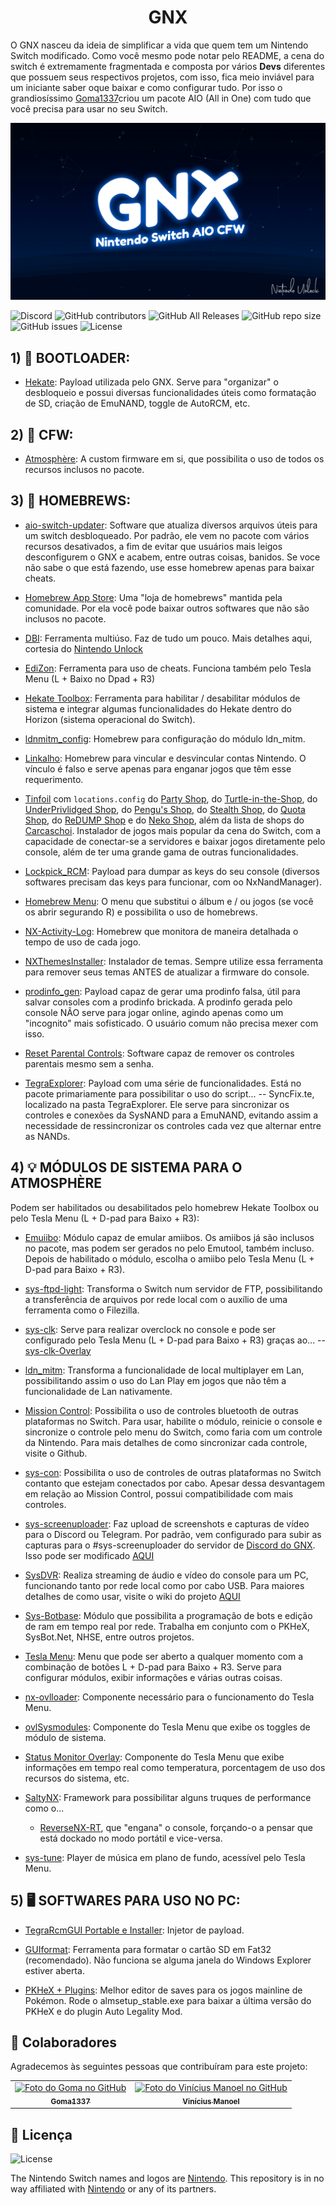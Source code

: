 <h1 align="center">GNX</h1>

O GNX nasceu da ideia de simplificar a vida que quem tem um Nintendo Switch modificado. Como você mesmo pode notar pelo README, a cena do switch é extremamente fragmentada e composta por vários __Devs__ diferentes que possuem seus respectivos projetos, com isso, fica meio inviável para um iniciante saber oque baixar e como configurar tudo. Por isso o grandiosíssimo [Goma1337](https://github.com/Goma1337)criou um pacote AIO (All in One) com tudo que você precisa para usar no seu Switch.

<div align="center">
<img src="./Images/background.png" alight-itens="center">
</div>

![Discord](https://img.shields.io/discord/570641761937129484?color=5662f6&label=GNX%20Server&logo=DISCORD&logoColor=5662f6&style=plastic)
![GitHub contributors](https://img.shields.io/github/contributors/vncsmnl/GNX)
![GitHub All Releases](https://img.shields.io/github/downloads/vncsmnl/GNX/total)
![GitHub repo size](https://img.shields.io/github/repo-size/vncsmnl/GNX)
![GitHub issues](https://img.shields.io/github/issues/vncsmnl/GNX)
![License](https://img.shields.io/badge/License-GPLv3-blue.svg)

## 1) **🚦 BOOTLOADER:**

- [Hekate](https://github.com/CTCaer/hekate/releases): Payload utilizada pelo GNX. Serve para "organizar" o desbloqueio e possui diversas funcionalidades úteis como formatação de SD, criação de EmuNAND, toggle de AutoRCM, etc.

## 2) **🌌 CFW:**

- [Atmosphère](https://github.com/Atmosphere-NX/Atmosphere/releases): A custom firmware em si, que possibilita o uso de todos os recursos inclusos no pacote.

## 3) **🧩 HOMEBREWS:**

- [aio-switch-updater](https://github.com/HamletDuFromage/aio-switch-updater/releases): Software que atualiza diversos arquivos úteis para um switch desbloqueado. Por padrão, ele vem no pacote com vários recursos desativados, a fim de evitar que usuários mais leigos desconfigurem o GNX e acabem, entre outras coisas, banidos. Se voce não sabe o que está fazendo, use esse homebrew apenas para baixar cheats.

- [Homebrew App Store](https://www.switchbru.com/appstore/): Uma "loja de homebrews" mantida pela comunidade. Por ela você pode baixar outros softwares que não são inclusos no pacote.

- [DBI](https://github.com/rashevskyv/dbi/blob/main/README_ENG.md): Ferramenta multiúso. Faz de tudo um pouco. Mais detalhes aqui, cortesia do [Nintendo Unlock](https://www.youtube.com/watch?v=vH6kzvpZUJ4)

- [EdiZon](https://github.com/WerWolv/EdiZon/releases): Ferramenta para uso de cheats. Funciona também pelo Tesla Menu (L + Baixo no Dpad + R3)

- [Hekate Toolbox](https://github.com/WerWolv/Hekate-Toolbox/releases): Ferramenta para habilitar / desabilitar módulos de sistema e integrar algumas funcionalidades do Hekate dentro do Horizon (sistema operacional do Switch).

- [ldnmitm_config](https://github.com/spacemeowx2/ldn_mitm/releases): Homebrew para configuração do módulo ldn_mitm.

- [Linkalho](https://github.com/rdmrocha/linkalho): Homebrew para vincular e desvincular contas Nintendo. O vínculo é falso e serve apenas para enganar jogos que têm esse requerimento.

- [Tinfoil](https://tinfoil.io/Download#download) com `locations.config` do [Party Shop](https://partyshop.xyz), do [Turtle-in-the-Shop](http://titz.cf/), do [UnderPrivlidged Shop](http://rebrand.ly/UPStash), do [Pengu's Shop](http://pengu.us/), do [Stealth Shop](http://stealthshop.cf), do [Quota Shop](http://quotanx.in), do [ReDUMP Shop](https://redump.cf/) e do [Neko Shop](https://nekoshop.cf/), além da lista de shops do [Carcaschoi](https://github.com/carcaschoi/tinfoil-json).
  Instalador de jogos mais popular da cena do Switch, com a capacidade de conectar-se a servidores e baixar jogos diretamente pelo console, além de ter uma grande gama de outras funcionalidades.

- [Lockpick_RCM](https://github.com/shchmue/Lockpick_RCM/releases): Payload para dumpar as keys do seu console (diversos softwares precisam das keys para funcionar, com oo NxNandManager).

- [Homebrew Menu](https://github.com/switchbrew/nx-hbmenu/releases): O menu que substitui o álbum e / ou jogos (se você os abrir segurando R) e possibilita o uso de homebrews.

- [NX-Activity-Log](https://github.com/tallbl0nde/NX-Activity-Log): Homebrew que monitora de maneira detalhada o tempo de uso de cada jogo.

- [NXThemesInstaller](https://github.com/exelix11/SwitchThemeInjector/releases): Instalador de temas. Sempre utilize essa ferramenta para remover seus temas ANTES de atualizar a firmware do console.

- [prodinfo_gen](https://github.com/CaramelDunes/prodinfo_gen/releases/): Payload capaz de gerar uma prodinfo falsa, útil para salvar consoles com a prodinfo brickada. A prodinfo gerada pelo console NÃO serve para jogar online, agindo apenas como um "incognito" mais sofisticado. O usuário comum não precisa mexer com isso.

- [Reset Parental Controls](https://github.com/ITotalJustice/Reset-Parental-Controls-NX/releases): Software capaz de remover os controles parentais mesmo sem a senha.

- [TegraExplorer](https://github.com/suchmememanyskill/TegraExplorer/releases): Payload com uma série de funcionalidades. Está no pacote primariamente para possibilitar o uso do script...
  -- SyncFix.te, localizado na pasta TegraExplorer. Ele serve para sincronizar os controles e conexões da SysNAND para a EmuNAND, evitando assim a necessidade de ressincronizar os controles cada vez que alternar entre as NANDs.

## 4) **💡 MÓDULOS DE SISTEMA PARA O ATMOSPHÈRE**

Podem ser habilitados ou desabilitados pelo homebrew Hekate Toolbox ou pelo Tesla Menu (L + D-pad para Baixo + R3):

- [Emuiibo](https://github.com/XorTroll/emuiibo/releases): Módulo capaz de emular amiibos. Os amiibos já são inclusos no pacote, mas podem ser gerados no pelo Emutool, também incluso. Depois de habilitado o módulo, escolha o amiibo pelo Tesla Menu (L + D-pad para Baixo + R3).

- [sys-ftpd-light](https://github.com/cathery/sys-ftpd-light/releases): Transforma o Switch num servidor de FTP, possibilitando a transferência de arquivos por rede local com o auxílio de uma ferramenta como o Filezilla.

- [sys-clk](https://github.com/retronx-team/sys-clk/releases): Serve para realizar overclock no console e pode ser configurado pelo Tesla Menu (L + D-pad para Baixo + R3) graças ao...
  -- [sys-clk-Overlay](https://github.com/Sun-Research-University/sys-clk-Overlay/releases)

- [ldn_mitm](https://github.com/spacemeowx2/ldn_mitm/releases): Transforma a funcionalidade de local multiplayer em Lan, possibilitando assim o uso do Lan Play em jogos que não têm a funcionalidade de Lan nativamente.

- [Mission Control](https://github.com/ndeadly/MissionControl/releases): Possibilita o uso de controles bluetooth de outras plataformas no Switch. Para usar, habilite o módulo, reinicie o console e sincronize o controle pelo menu do Switch, como faria com um controle da Nintendo. Para mais detalhes de como sincronizar cada controle, visite o Github.

- [sys-con](https://github.com/cathery/sys-con/releases): Possibilita o uso de controles de outras plataformas no Switch contanto que estejam conectados por cabo. Apesar dessa desvantagem em relação ao Mission Control, possui compatibilidade com mais controles.

- [sys-screenuploader](https://github.com/bakatrouble/sys-screenuploader/releases): Faz upload de screenshots e capturas de vídeo para o Discord ou Telegram. Por padrão, vem configurado para subir as capturas para o #sys-screenuploader do servidor de [Discord do GNX](http://tiny.cc/DiscordGNX). Isso pode ser modificado [AQUI](https://screenuploader.bakatrouble.me/)

- [SysDVR](https://github.com/exelix11/SysDVR/releases): Realiza streaming de áudio e vídeo do console para um PC, funcionando tanto por rede local como por cabo USB. Para maiores detalhes de como usar, visite o wiki do projeto [AQUI](https://github.com/exelix11/SysDVR/wiki)

- [Sys-Botbase](https://github.com/olliz0r/sys-botbase/releases): Módulo que possibilita a programação de bots e edição de ram em tempo real por rede. Trabalha em conjunto com o PKHeX, SysBot.Net, NHSE, entre outros projetos.

- [Tesla Menu](https://github.com/WerWolv/Tesla-Menu/releases): Menu que pode ser aberto a qualquer momento com a combinação de botões L + D-pad para Baixo + R3. Serve para configurar módulos, exibir informações e várias outras coisas.

- [nx-ovlloader](https://github.com/WerWolv/nx-ovlloader/releases): Componente necessário para o funcionamento do Tesla Menu.

- [ovlSysmodules](https://github.com/WerWolv/ovl-sysmodules/releases): Componente do Tesla Menu que exibe os toggles de módulo de sistema.

- [Status Monitor Overlay](https://github.com/masagrator/Status-Monitor-Overlay/releases): Componente do Tesla Menu que exibe informações em tempo real como temperatura, porcentagem de uso dos recursos do sistema, etc.

- [SaltyNX](https://github.com/masagrator/SaltyNX/releases): Framework para possibilitar alguns truques de performance como o...

  - [ReverseNX-RT](https://github.com/masagrator/ReverseNX-RT/releases), que "engana" o console, forçando-o a pensar que está dockado no modo portátil e vice-versa.

- [sys-tune](https://github.com/HookedBehemoth/sys-tune/releases): Player de música em plano de fundo, acessível pelo Tesla Menu.

## 5) **🖥️ SOFTWARES PARA USO NO PC:**

- [TegraRcmGUI Portable e Installer](https://github.com/eliboa/TegraRcmGUI/releases): Injetor de payload.

- [GUIformat](http://www.ridgecrop.demon.co.uk/index.htm?guiformat.htm): Ferramenta para formatar o cartão SD em Fat32 (recomendado). Não funciona se alguma janela do Windows Explorer estiver aberta.

- [PKHeX + Plugins](https://github.com/architdate/PKHeX-Plugins/releases/): Melhor editor de saves para os jogos mainline de Pokémon. Rode o almsetup_stable.exe para baixar a última versão do PKHeX e do plugin Auto Legality Mod.

## 🤝 Colaboradores

Agradecemos às seguintes pessoas que contribuíram para este projeto:

<table>
  <tr>
    <td align="center">
        <a href="https://github.com/Goma1337">
            <img src="https://avatars.githubusercontent.com/u/57841969?v=4" width="100px;" alt="Foto do Goma no GitHub"/><br>
            <sub>
            <b>Goma1337</b>
            </sub>
        </a>
    </td>
    <td align="center">
        <a href="https://github.com/vncsmnl">
            <img src="https://avatars.githubusercontent.com/u/59481808?v=4" width="100px;" alt="Foto do Vinícius Manoel no GitHub"/><br>
            <sub>
                <b>Vinícius Manoel</b>
            </sub>
        </a>
    </td>
  </tr>
</table>

## 📝 Licença

![License](https://img.shields.io/badge/License-GPLv3-blue.svg)

The Nintendo Switch names and logos are [Nintendo](https://github.com/Nintendo). This repository is in no way affiliated with [Nintendo](https://github.com/Nintendo) or any of its partners.
